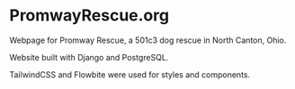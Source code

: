 # PromwayRescue.org

Webpage for Promway Rescue, a 501c3 dog rescue in North Canton, Ohio.

Website built with Django and PostgreSQL.

TailwindCSS and Flowbite were used for styles and components.